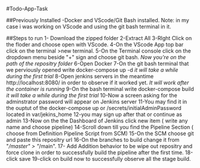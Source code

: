 #Todo-App-Task

##Previously Installed
-Docker and VScode/Git Bash installed.
Note: in my case i was working on VScode and using the git bash terminal in it.

##Steps to run
1- Download the zipped folder
2-Extract All
3-RIght Click on the floder and choose open with VScode.
4-On the VScode App top bar click on the terminal >new terminal.
5-On the Terminal console click on the dropdown menu beside "+" sign and choose git bash.
*Now you're on the path of the repositry folder*
6-Open Docker
7-On the git bash terminal that we perviously opened write docker-compose up -d 
*it will take a while during the first trial*
8-Open jenkins servers in the meantime http://localhost:8080/ in order to observe if it worked yet.
*It will work after the container is running*
9-On the bash terminal write docker-compose build
*it will take a while during the first trial*
10-Now a screen asking for the adminstrator password will appear on Jenkins server
11-You may find it in the ouptut of the docker-compose up or /secrets/initialAdminPassword located in var/jekins_home
12-you may sign up after that or continue as admin
13-Now on the the Dashboard of Jenkins click new item ( write any name and choose pipeline)
14-Scroll down till you find the Pipeline Section ( choose from Definition Pipeline Script from SCM)
15-On the SCM choose git and paste this repositry url
16-On the branches to build change it from "*/master" > "*/main". 
17- Add Addition behavior to be wipe out repositry and force clone in order to successfully build the pipeline after the first time.
18-click save
19-click on build now to successfully observe all the stage build.
